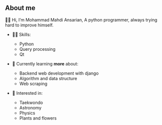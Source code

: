 ## About me
👋🏼 Hi, I’m Mohammad Mahdi Ansarian, A python programmer, always trying hard to improve himself.

- 💪🏼 Skills: 
    - Python
    - Query processing 
    - Qt

- 🌱 Currently learning **more** about:
    - Backend web development with django 
    - Algorithm and data structure
    - Web scraping 

- 👀 Interested in: 
    - Taekwondo 
    - Astronomy 
    - Physics 
    - Plants and flowers 
<!---
mm-ansarian/mm-ansarian is a ✨ special ✨ repository because its `README.md` (this file) appears on your GitHub profile.
You can click the Preview link to take a look at your changes.
--->

